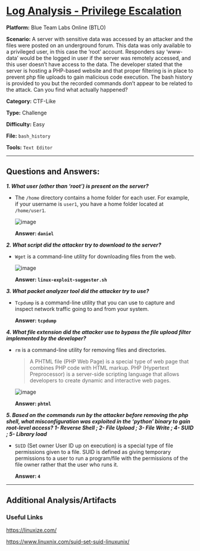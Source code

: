 # <a href="https://blueteamlabs.online/home/challenge/log-analysis-privilege-escalation-65ffe8df12">Log Analysis - Privilege Escalation</a>

**Platform:** Blue Team Labs Online (BTLO)

**Scenario:** A server with sensitive data was accessed by an attacker and the files were posted on an underground forum. This data was only available to a privileged user, in this case the ‘root’ account. Responders say ‘www-data’ would be the logged in user if the server was remotely accessed, and this user doesn’t have access to the data. The developer stated that the server is hosting a PHP-based website and that proper filtering is in place to prevent php file uploads to gain malicious code execution. The bash history is provided to you but the recorded commands don’t appear to be related to the attack. Can you find what actually happened?

**Category:** CTF-Like

**Type:** Challenge

**Difficulty:** Easy

**File:** `bash_history`

**Tools:** `Text Editor`

---

## **Questions and Answers:**

***1. What user (other than ‘root’) is present on the server?***

- The `/home` directory contains a home folder for each user. For example, if your username is `user1`, you have a home folder located at `/home/user1`.

  ![image](https://github.com/mmhgwyjs/btlo/assets/159692853/1da42c97-e442-43de-b4a8-10e9ac77197e)

  **Answer: `daniel`**

***2. What script did the attacker try to download to the server?***

- `Wget` is a command-line utility for downloading files from the web.

  ![image](https://github.com/mmhgwyjs/btlo/assets/159692853/37803e8e-2b5f-418e-8d64-680422a38f46)

  **Answer: `linux-exploit-suggester.sh`**

***3. What packet analyzer tool did the attacker try to use?***

- `Tcpdump` is a command-line utility that you can use to capture and inspect network traffic going to and from your system.

  **Answer: `tcpdump`**

***4. What file extension did the attacker use to bypass the file upload filter implemented by the developer?***

- `rm` is a command-line utility for removing files and directories. 

  > A PHTML file (PHP Web Page) is a special type of web page that combines PHP code with HTML markup. PHP (Hypertext Preprocessor) is a server-side scripting language that allows developers to create dynamic and interactive web pages.

  ![image](https://github.com/mmhgwyjs/btlo/assets/159692853/d6a6e028-d3c0-4079-bd48-f3a92c8ae126)

  **Answer: `phtml`**

***5. Based on the commands run by the attacker before removing the php shell, what misconfiguration was exploited in the ‘python’ binary to gain root-level access? 1- Reverse Shell ; 2- File Upload ; 3- File Write ; 4- SUID ; 5- Library load***

- `SUID` (Set owner User ID up on execution) is a special type of file permissions given to a file. SUID is defined as giving temporary permissions to a user to run a program/file with the permissions of the file owner rather that the user who runs it.

  **Answer: `4`**

---

## **Additional Analysis/Artifacts**

### Useful Links

https://linuxize.com/

https://www.linuxnix.com/suid-set-suid-linuxunix/
